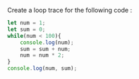 Create a loop trace for the following code :

```js
let num = 1;
let sum = 0;
while(num < 100){
    console.log(num);
    sum = sum + num;
    num = num * 2;
}
console.log(num, sum);
```
